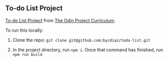 ## To-do List Project

[To-do List Project](https://www.theodinproject.com/lessons/todo-list) from [The Odin Project Curriculum](https://www.theodinproject.com/).

To run this locally:

1. Clone the repo: `git clone git@github.com:bycdiaz/todo-list.git`

2. In the project directory, run `npm i`. Once that command has finished, run `npm run build`